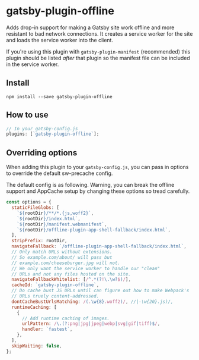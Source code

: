 # gatsby-plugin-offline

Adds drop-in support for making a Gatsby site work offline and more resistant to
bad network connections. It creates a service worker for the site and loads the
service worker into the client.

If you're using this plugin with `gatsby-plugin-manifest` (recommended) this
plugin should be listed _after_ that plugin so the manifest file can be included
in the service worker.

## Install

`npm install --save gatsby-plugin-offline`

## How to use

```javascript
// In your gatsby-config.js
plugins: [`gatsby-plugin-offline`];
```

## Overriding options

When adding this plugin to your `gatsby-config.js`, you can pass in options to
override the default sw-precache config.

The default config is as following. Warning, you can break the offline support
and AppCache setup by changing these options so tread carefully.

```javascript
const options = {
  staticFileGlobs: [
    `${rootDir}/**/*.{js,woff2}`,
    `${rootDir}/index.html`,
    `${rootDir}/manifest.webmanifest`,
    `${rootDir}/offline-plugin-app-shell-fallback/index.html`,
  ],
  stripPrefix: rootDir,
  navigateFallback: `/offline-plugin-app-shell-fallback/index.html`,
  // Only match URLs without extensions.
  // So example.com/about/ will pass but
  // example.com/cheeseburger.jpg will not.
  // We only want the service worker to handle our "clean"
  // URLs and not any files hosted on the site.
  navigateFallbackWhitelist: [/^.*(?!\.\w?$)/],
  cacheId: `gatsby-plugin-offline`,
  // Do cache bust JS URLs until can figure out how to make Webpack's
  // URLs truely content-addressed.
  dontCacheBustUrlsMatching: /(.\w{8}.woff2)/, //|-\w{20}.js)/,
  runtimeCaching: [
    {
      // Add runtime caching of images.
      urlPattern: /\.(?:png|jpg|jpeg|webp|svg|gif|tiff)$/,
      handler: `fastest`,
    },
  ],
  skipWaiting: false,
};
```
